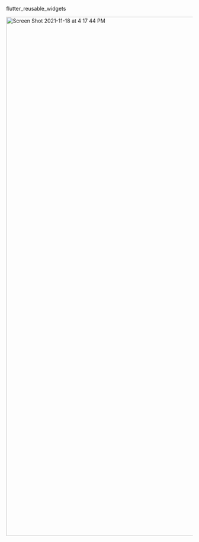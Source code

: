flutter_reusable_widgets



<img width="1399" alt="Screen Shot 2021-11-18 at 4 17 44 PM" src="https://user-images.githubusercontent.com/1903981/142384716-60d0c8fc-08b0-4447-8b6e-6f048d092b32.png">
